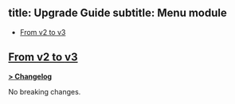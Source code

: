 title: Upgrade Guide
subtitle: Menu module
-------

- [From v2 to v3](#upgrade-3.0)



## <a name="upgrade-3.0" class="anchor" href="#upgrade-3.0">From v2 to **v3**</a>

**[> Changelog](https://github.com/AsgardCms/Platform/blob/3.0/Modules/Menu/changelog.yml)**

No breaking changes.
